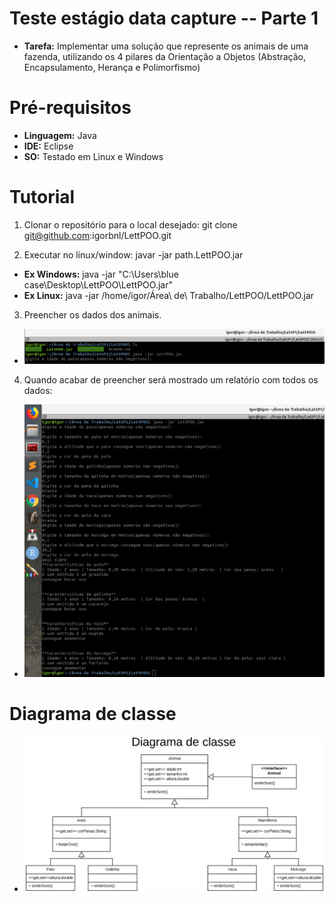 
# Teste estágio data capture -- Parte 1

- **Tarefa:** Implementar uma solução que represente os animais de uma fazenda, utilizando os 4 pilares da Orientação a Objetos (Abstração, Encapsulamento, Herança e Polimorfismo)

# Pré-requisitos

- **Linguagem:** Java
- **IDE:** Eclipse
- **SO:** Testado em Linux e Windows

# Tutorial

1. Clonar o repositório para o local desejado:
git clone git@github.com:igorbnl/LettPOO.git

2. Executar no linux/window:
javar -jar path\.LettPOO.jar

- **Ex Windows:** java -jar "C:\Users\blue case\Desktop\LettPOO\LettPOO.jar"
- **Ex Linux:** java -jar /home/igor/Área\ de\ Trabalho/LettPOO/LettPOO.jar
 
 
 3. Preencher os dados dos animais.
 - ![](https://github.com/igorbnl/LettPOO/blob/master/exe1.png)
 
 4. Quando acabar de preencher será mostrado um relatório com todos os dados:
  - ![](https://github.com/igorbnl/LettPOO/blob/master/linux.png)
  
  
  # Diagrama de classe
  
  - ![](https://github.com/igorbnl/LettPOO/blob/master/diagramaClasses.png)


